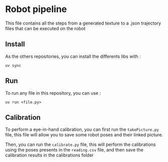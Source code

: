 # Robot pipeline

This file contains all the steps from a generated texture to a .json trajectory files that can be executed on the robot

## Install

As the others repositories, you can install the differents libs with : 
```shell
uv sync
```


## Run

To run any file in this repository, you can use : 

```shell
uv run <file.py>
```

## Calibration

To perform a eye-in-hand calibration, you can first run the `takePicture.py` file, this file will allow you to save some robot poses and their linked picture.

Then, you can run the `calibrate.py` file, this will perform the calibrations using the poses presents in the `reading.csv` file, and then save the calibration results in the calibrations folder
